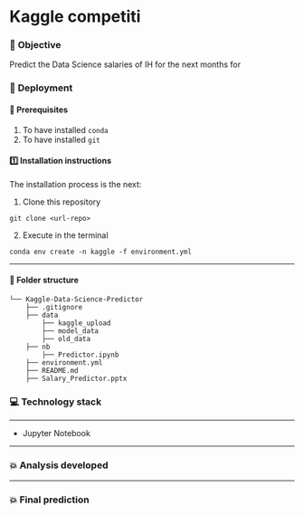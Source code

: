 # Kaggle competiti
### :page_facing_up: **Objective**
Predict the Data Science salaries of IH for the next months for

### :nut_and_bolt: **Deployment**
#### :key: Prerequisites
1. To have installed `conda`
2. To have installed `git`

#### :one: Installation instructions
The installation process is the next:
  1. Clone this repository
   
    git clone <url-repo>

  2. Execute in the terminal
   
    conda env create -n kaggle -f environment.yml

----
#### :file_folder: **Folder structure**
```
└── Kaggle-Data-Science-Predictor
    ├── .gitignore
    ├── data
        ├── kaggle_upload
        ├── model_data
        ├── old_data
    ├── nb
        ├── Predictor.ipynb
    ├── environment.yml
    ├── README.md   
    ├── Salary_Predictor.pptx
```



### :computer: **Technology stack**
------
- Jupyter Notebook

------
### :boom: **Analysis developed**


----
### :boom: **Final prediction**

